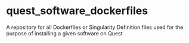 # quest_software_dockerfiles
A repository for all Dockerfiles or Singularity Definition files used for the purpose of installing a given software on Quest
